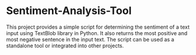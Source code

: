 # Sentiment-Analysis-Tool
This project provides a simple script for determining the sentiment of a text input using TextBlob library in Python. It also returns the most positive and most negative sentence in the input text. The script can be used as a standalone tool or integrated into other projects.
